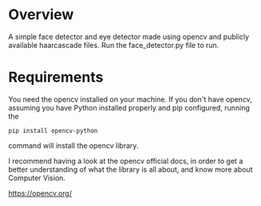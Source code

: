 # Overview
A simple face detector and eye detector made using opencv and publicly available haarcascade files. Run the face_detector.py file to run. 

# Requirements

You need the opencv installed on your machine. If you don't have opencv, assuming you have Python installed properly and pip configured, running the 

```
pip install opencv-python
```

command will install the opencv library.

I recommend having a look at the opencv official docs, in order to get a better understanding of what the library is all about, and know more about Computer Vision.

https://opencv.org/
